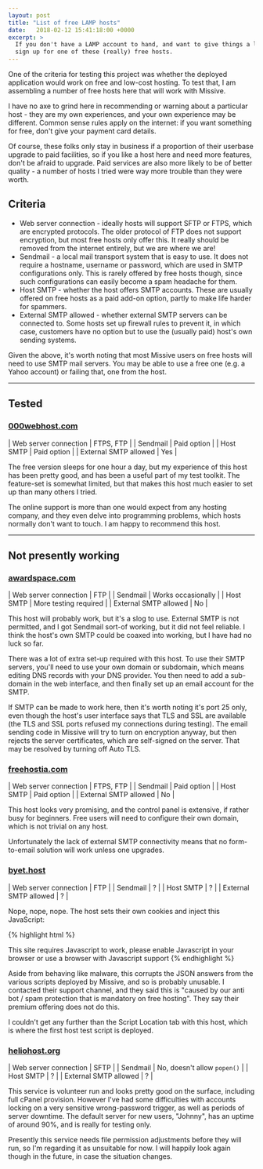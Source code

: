```yaml
---
layout: post
title: "List of free LAMP hosts"
date:   2018-02-12 15:41:18:00 +0000
excerpt: >
  If you don't have a LAMP account to hand, and want to give things a low-risk try,
  sign up for one of these (really) free hosts.
---
```


One of the criteria for testing this project was whether the deployed application would
work on free and low-cost hosting. To test that, I am assembling a number of free hosts
here that will work with Missive.

I have no axe to grind here in recommending or warning about a particular host - they
are my own experiences, and your own experience may be different. Common sense rules
apply on the internet: if you want something for free, don't give your payment card
details.

Of course, these folks only stay in business if a proportion of their userbase upgrade
to paid facilities, so if you like a host here and need more features, don't be afraid
to upgrade. Paid services are also more likely to be of better quality - a number of
hosts I tried were way more trouble than they were worth.

## Criteria

* Web server connection - ideally hosts will support SFTP or FTPS, which are encrypted
protocols. The older protocol of FTP does not support encryption, but most free hosts
only offer this. It really should be removed from the internet entirely, but we are
where we are!
* Sendmail - a local mail transport system that is easy to use. It does not require
a hostname, username or password, which are used in SMTP configurations only. This is
rarely offered by free hosts though, since such configurations can easily become a
spam headache for them.
* Host SMTP - whether the host offers SMTP accounts. These are usually offered on
free hosts as a paid add-on option, partly to make life harder for spammers.
* External SMTP allowed - whether external SMTP servers can be connected to. Some
hosts set up firewall rules to prevent it, in which case, customers have no option
but to use the (usually paid) host's own sending systems.

Given the above, it's worth noting that most Missive users on free hosts will need to
use SMTP mail servers. You may be able to use a free one (e.g. a Yahoo account) or
failing that, one from the host.

---

## Tested

### [000webhost.com](https://www.000webhost.com/)

| Web server connection | FTPS, FTP |
| Sendmail | Paid option |
| Host SMTP | Paid option |
| External SMTP allowed | Yes |

The free version sleeps for one hour a day, but my experience of this host has been
pretty good, and has been a useful part of my test toolkit. The feature-set is somewhat
limited, but that makes this host much easier to set up than many others I tried.

The online support is more than one would expect from any hosting company, and they
even delve into programming problems, which hosts normally don't want to touch. I
am happy to recommend this host.

---

## Not presently working

### [awardspace.com](https://www.awardspace.com/)

| Web server connection | FTP |
| Sendmail | Works occasionally |
| Host SMTP | More testing required |
| External SMTP allowed | No |

This host will probably work, but it's a slog to use. External SMTP is not permitted,
and I got Sendmail sort-of working, but it did not feel reliable. I think the host's
own SMTP could be coaxed into working, but I have had no luck so far.

There was a lot of extra set-up required with this host. To use their SMTP servers,
you'll need to use your own domain or subdomain, which means editing DNS records with
your DNS provider. You then need to add a sub-domain in the web interface, and then
finally set up an email account for the SMTP.

If SMTP can be made to work here, then it's worth noting it's port 25 only, even
though the host's user interface says that TLS and SSL are available (the TLS
and SSL ports refused my connections during testing). The email sending code in
Missive will try to turn on encryption anyway, but then rejects the server
certificates, which are self-signed on the server. That may be resolved by turning
off Auto TLS.

### [freehostia.com](https://www.freehostia.com/)

| Web server connection | FTPS, FTP |
| Sendmail | Paid option |
| Host SMTP | Paid option |
| External SMTP allowed | No |

This host looks very promising, and the control panel is extensive, if rather busy for
beginners. Free users will need to configure their own domain, which is not trivial
on any host.

Unfortunately the lack of external SMTP connectivity means that no form-to-email
solution will work unless one upgrades.

### [byet.host](http://byet.host/)

| Web server connection | FTP |
| Sendmail | ? |
| Host SMTP | ? |
| External SMTP allowed | ? |

Nope, nope, nope. The host sets their own cookies and inject this JavaScript:

{% highlight html %}
<html><body><script type="text/javascript" src="/aes.js" ></script><script>function
toNumbers(d){var e=[];d.replace(/(..)/g,function(d){e.push(parseInt(d,16))});return e}
function toHex(){for(var d=[],d=1==arguments.length&&arguments[0].constructor==Array?
arguments[0]:arguments,e="",f=0;f<d.length;f++)e+=(16>d[f]?"0":"")+d[f].toString(16);
return e.toLowerCase()}var a=toNumbers("f655ba9d09a112d4968c63579db590b4"),b=
toNumbers("98344c2eee86c3994890592585b49f80"),c=toNumbers(
"a9c4a3be9b84420c1cf732936c18da0d");document.cookie="__test="+toHex(
slowAES.decrypt(c,2,a,b))+"; expires=Thu, 31-Dec-37 23:55:55 GMT; path=/";
location.href="http://missive-demo.byethost5.com/host_check.php?i=1";</script>
<noscript>This site requires Javascript to work, please enable Javascript
in your browser or use a browser with Javascript support</noscript></body>
</html>
{% endhighlight %}

Aside from behaving like malware, this corrupts the JSON answers from the various
scripts deployed by Missive, and so is probably unusable. I contacted their support
channel, and they said this is "caused by our anti bot / spam protection that is
mandatory on free hosting". They say their premium offering does not do this.

I couldn't get any further than the Script Location tab with this host, which is
where the first host test script is deployed.

### [heliohost.org](https://www.heliohost.org/)

| Web server connection | SFTP |
| Sendmail | No, doesn't allow `popen()` |
| Host SMTP | ? |
| External SMTP allowed | ? |

This service is volunteer run and looks pretty good on the surface, including full
cPanel provision. However I've had some difficulties with accounts locking on a
very sensitive wrong-password trigger, as well as periods of server downtime. The
default server for new users, "Johnny", has an uptime of around 90%, and is really
for testing only.

Presently this service needs file permission adjustments before they will run,
so I'm regarding it as unsuitable for now. I will happily look again though in
the future, in case the situation changes.
